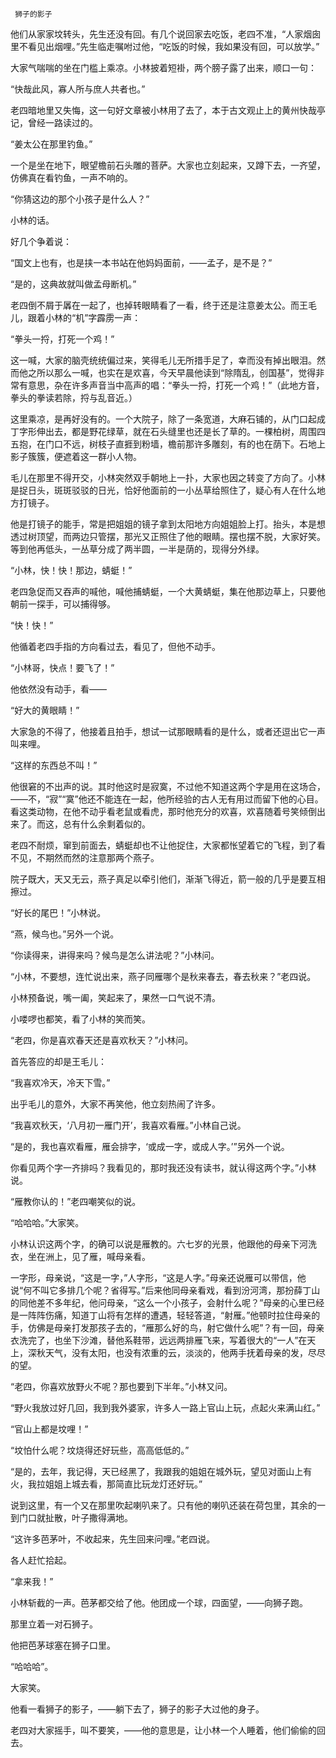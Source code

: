      狮子的影子 

   他们从家家坟转头，先生还没有回。有几个说回家去吃饭，老四不准，“人家烟囱里不看见出烟哩。”先生临走嘱咐过他，“吃饭的时候，我如果没有回，可以放学。”

   大家气喘喘的坐在门槛上乘凉。小林披着短褂，两个膀子露了出来，顺口一句：

   “快哉此风，寡人所与庶人共者也。”

   老四暗地里又失悔，这一句好文章被小林用了去了，本于古文观止上的黄州快哉亭记，曾经一路读过的。

   “姜太公在那里钓鱼。”

   一个是坐在地下，眼望檐前石头雕的菩萨。大家也立刻起来，又蹲下去，一齐望，仿佛真在看钓鱼，一声不响的。

   “你猜这边的那个小孩子是什么人？”

   小林的话。

   好几个争着说：

   “国文上也有，也是挟一本书站在他妈妈面前，——孟子，是不是？”

   “是的，这典故就叫做孟母断机。”

   老四倒不屑于羼在一起了，也掉转眼睛看了一看，终于还是注意姜太公。而王毛儿，跟着小林的“机”字霹雳一声：

   “拳头一捋，打死一个鸡！”

   这一喊，大家的脑壳统统偏过来，笑得毛儿无所措手足了，幸而没有掉出眼泪。然而他之所以那么一喊，也实在是欢喜，今天早晨他读到“除隋乱，创国基”，觉得非常有意思，杂在许多声音当中高声的唱：“拳头一捋，打死一个鸡！”（此地方音，拳头的拳读若除，捋与乱音近。）

   这里乘凉，是再好没有的。一个大院子，除了一条宽道，大麻石铺的，从门口起成丁字形伸出去，都是野花绿草，就在石头缝里也还是长了草的。一棵柏树，周围四五抱，在门口不远，树枝子直捱到粉墙，檐前那许多雕刻，有的也在荫下。石地上影子簇簇，便遮着这一群小人物。

   毛儿在那里不得开交，小林突然双手朝地上一扑，大家也因之转变了方向了。小林是捉日头，斑斑驳驳的日光，恰好他面前的一小丛草给照住了，疑心有人在什么地方打镜子。

   他是打镜子的能手，常是把姐姐的镜子拿到太阳地方向姐姐脸上打。抬头，本是想透过树顶望，而两边只管摆，那光又正照住了他的眼睛。摆也摆不脱，大家好笑。等到他再低头，一丛草分成了两半圆，一半是荫的，现得分外绿。

   “小林，快！快！那边，蜻蜓！”

   老四急促而又吞声的喊他，喊他捕蜻蜓，一个大黄蜻蜓，集在他那边草上，只要他朝前一探手，可以捕得够。

   “快！快！”

   他循着老四手指的方向看过去，看见了，但他不动手。

   “小林哥，快点！要飞了！”

   他依然没有动手，看——

   “好大的黄眼睛！”

   大家急的不得了，他接着且拍手，想试一试那眼睛看的是什么，或者还逗出它一声叫来哩。

   “这样的东西总不叫！”

   他很窘的不出声的说。其时他这时是寂寞，不过他不知道这两个字是用在这场合，——不，“寂”“寞”他还不能连在一起，他所经验的古人无有用过而留下他的心目。看这类动物，在他不动乎看老鼠或看虎，那时他充分的欢喜，欢喜随着号笑倾倒出来了。而这，总有什么余剩着似的。

   老四不耐烦，窜到前面去，蜻蜓却也不让他捉住，大家都怅望着它的飞程，到了看不见，不期然而然的注意那两个燕子。

   院子既大，天又无云，燕子真足以牵引他们，渐渐飞得近，箭一般的几乎是要互相擦过。

   “好长的尾巴！”小林说。

   “燕，候鸟也。”另外一个说。

   “你读得来，讲得来吗？候鸟是怎么讲法呢？”小林问。

   “小林，不要想，连忙说出来，燕子同雁哪个是秋来春去，春去秋来？”老四说。

   小林预备说，嘴一阖，笑起来了，果然一口气说不清。

   小喽啰也都笑，看了小林的笑而笑。

   “老四，你是喜欢春天还是喜欢秋天？”小林问。

   首先答应的却是王毛儿：

   “我喜欢冷天，冷天下雪。”

   出乎毛儿的意外，大家不再笑他，他立刻热闹了许多。

   “我喜欢秋天，‘八月初一雁门开’，我喜欢看雁。”小林自己说。

   “是的，我也喜欢看雁，雁会排字，‘或成一字，或成人字。’”另外一个说。

   你看见两个字一齐排吗？我看见的，那时我还没有读书，就认得这两个字。”小林说。

   “雁教你认的！”老四嘲笑似的说。

   “哈哈哈。”大家笑。

   小林认识这两个字，的确可以说是雁教的。六七岁的光景，他跟他的母亲下河洗衣，坐在洲上，见了雁，喊母亲看。

   一字形，母亲说，“这是一字，”人字形，“这是人字。”母亲还说雁可以带信，他说“何不叫它多排几个呢？省得写。”后来他同母亲看戏，看到汾河湾，那扮薛丁山的同他差不多年纪，他问母亲，“这么一个小孩子，会射什么呢？”母亲的心里已经是一阵阵伤痛，知道丁山将有怎样的遭遇，轻轻答道，“射雁。”他顿时拉住母亲的手，仿佛是母亲打发那孩子去的，“雁那么好的鸟，射它做什么呢”？有一回，母亲衣洗完了，也坐下沙滩，替他系鞋带，远远两排雁飞来，写着很大的“一人”在天上，深秋天气，没有太阳，也没有浓重的云，淡淡的，他两手抚着母亲的发，尽尽的望。

   “老四，你喜欢放野火不呢？那也要到下半年。”小林又问。

   “野火我放过好几回，我到我外婆家，许多人一路上官山上玩，点起火来满山红。”

   “官山上都是坟哩！”

   “坟怕什么呢？坟烧得还好玩些，高高低低的。”

   “是的，去年，我记得，天已经黑了，我跟我的姐姐在城外玩，望见对面山上有火，我拉姐姐上城去看，那简直比玩龙灯还好玩。”

   说到这里，有一个又在那里吹起喇叭来了。只有他的喇叭还装在荷包里，其余的一到门口就扯散，叶子撒得满地。

   “这许多芭茅叶，不收起来，先生回来问哩。”老四说。

   各人赶忙拾起。

   “拿来我！”

   小林斩截的一声。芭茅都交给了他。他团成一个球，四面望，——向狮子跑。

   那里立着一对石狮子。

   他把芭茅球塞在狮子口里。

   “哈哈哈”。

   大家笑。

   他看一看狮子的影子，——躺下去了，狮子的影子大过他的身子。

   老四对大家摇手，叫不要笑，——他的意思是，让小林一个人睡着，他们偷偷的回去。

